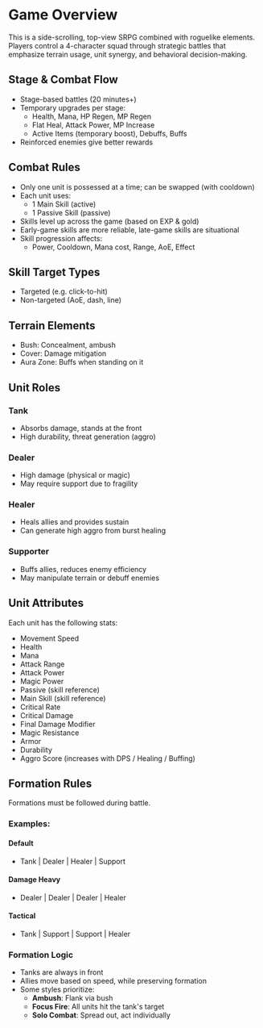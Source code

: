 # Game Overview

This is a side-scrolling, top-view SRPG combined with roguelike elements. Players control a 4-character squad through strategic battles that emphasize terrain usage, unit synergy, and behavioral decision-making.

## Stage & Combat Flow

- Stage-based battles (20 minutes+)
- Temporary upgrades per stage:
  - Health, Mana, HP Regen, MP Regen
  - Flat Heal, Attack Power, MP Increase
  - Active Items (temporary boost), Debuffs, Buffs
- Reinforced enemies give better rewards

## Combat Rules

- Only one unit is possessed at a time; can be swapped (with cooldown)
- Each unit uses:
  - 1 Main Skill (active)
  - 1 Passive Skill (passive)
- Skills level up across the game (based on EXP & gold)
- Early-game skills are more reliable, late-game skills are situational
- Skill progression affects:
  - Power, Cooldown, Mana cost, Range, AoE, Effect

## Skill Target Types

- Targeted (e.g. click-to-hit)
- Non-targeted (AoE, dash, line)

## Terrain Elements

- Bush: Concealment, ambush
- Cover: Damage mitigation
- Aura Zone: Buffs when standing on it

## Unit Roles

### Tank

- Absorbs damage, stands at the front
- High durability, threat generation (aggro)

### Dealer

- High damage (physical or magic)
- May require support due to fragility

### Healer

- Heals allies and provides sustain
- Can generate high aggro from burst healing

### Supporter

- Buffs allies, reduces enemy efficiency
- May manipulate terrain or debuff enemies

## Unit Attributes

Each unit has the following stats:

- Movement Speed
- Health
- Mana
- Attack Range
- Attack Power
- Magic Power
- Passive (skill reference)
- Main Skill (skill reference)
- Critical Rate
- Critical Damage
- Final Damage Modifier
- Magic Resistance
- Armor
- Durability
- Aggro Score (increases with DPS / Healing / Buffing)

## Formation Rules

Formations must be followed during battle.

### Examples:

#### Default

- Tank | Dealer | Healer | Support

#### Damage Heavy

- Dealer | Dealer | Dealer | Healer

#### Tactical

- Tank | Support | Support | Healer

### Formation Logic

- Tanks are always in front
- Allies move based on speed, while preserving formation
- Some styles prioritize:
  - **Ambush**: Flank via bush
  - **Focus Fire**: All units hit the tank's target
  - **Solo Combat**: Spread out, act individually
